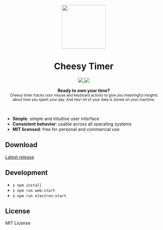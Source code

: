 
<p align="center">
  <img src="https://user-images.githubusercontent.com/7052827/53375732-b6ecdd00-3964-11e9-8063-081037039857.png" width="140"/>
</p>

<h1 align="center">Cheesy Timer</h1>

<p align="center">
  <a href="https://ahmedlhanafy.visualstudio.com/Cheesy%20Timer/_build/latest?definitionId=1">
    <img src="https://ahmedlhanafy.visualstudio.com/Cheesy%20Timer/_apis/build/status/Cheesy%20Timerr-CI" />
  </a>
  <a href="https://ahmedlhanafy.vsrm.visualstudio.com/_apis/public/Release/badge/c7f0f030-95fe-4b15-b5d9-ae452e18727a/1/1">
    <img src="https://ahmedlhanafy.vsrm.visualstudio.com/_apis/public/Release/badge/c7f0f030-95fe-4b15-b5d9-ae452e18727a/1/1" />
  </a>
</p>

<p align="center">
  <b>Ready to own your time?</b></br>
  <sub>Cheesy timer tracks your mouse and keyboard activity to give you meaningful insights about how you spent your day. And hey! All of your data is stored on your machine.</sub>
</p>

<br />

* **Simple**: simple and intuitive user interface
* **Consistent behavior**: usable across all operating systems
* **MIT licensed**: free for personal and commercial use

## Download

[Latest release](https://github.com/ahmedlhanafy/cheesy-timer/releases/latest)

## Development

* `❯ npm install`
* `❯ npm run web:start`
* `❯ npm run electron:start`

## License

MIT License
